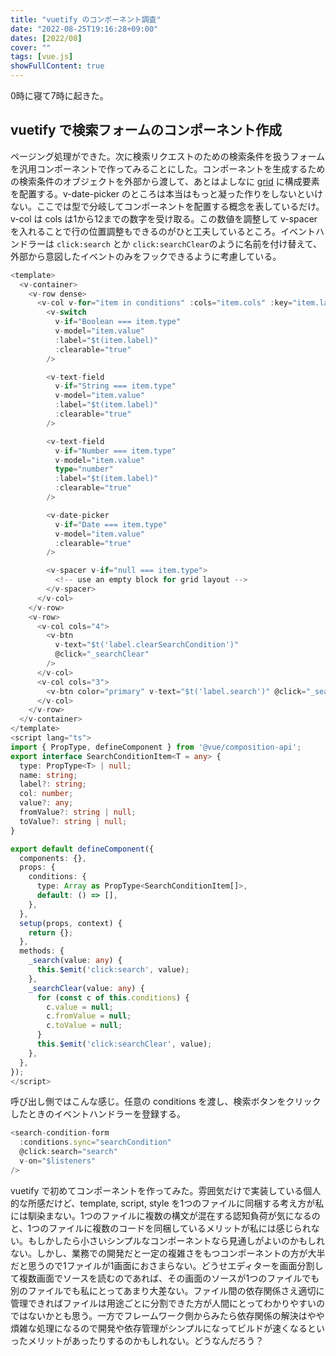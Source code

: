 ```yaml
---
title: "vuetify のコンポーネント調査"
date: "2022-08-25T19:16:28+09:00"
dates: [2022/08]
cover: ""
tags: [vue.js]
showFullContent: true
---
```


0時に寝て7時に起きた。

## vuetify で検索フォームのコンポーネント作成

ページング処理ができた。次に検索リクエストのための検索条件を扱うフォームを汎用コンポーネントで作ってみることにした。コンポーネントを生成するための検索条件のオブジェクトを外部から渡して、あとはよしなに [grid](https://vuetifyjs.com/en/components/grids/) に構成要素を配置する。v-date-picker のところは本当はもっと凝った作りをしないといけない。ここでは型で分岐してコンポーネントを配置する概念を表しているだけ。v-col は cols は1から12までの数字を受け取る。この数値を調整して v-spacer を入れることで行の位置調整もできるのがひと工夫しているところ。イベントハンドラーは `click:search` とか `click:searchClear`のように名前を付け替えて、外部から意図したイベントのみをフックできるように考慮している。

```typescript
<template>
  <v-container>
    <v-row dense>
      <v-col v-for="item in conditions" :cols="item.cols" :key="item.label">
        <v-switch
          v-if="Boolean === item.type"
          v-model="item.value"
          :label="$t(item.label)"
          :clearable="true"
        />

        <v-text-field
          v-if="String === item.type"
          v-model="item.value"
          :label="$t(item.label)"
          :clearable="true"
        />

        <v-text-field
          v-if="Number === item.type"
          v-model="item.value"
          type="number"
          :label="$t(item.label)"
          :clearable="true"
        />

        <v-date-picker
          v-if="Date === item.type"
          v-model="item.value"
          :clearable="true"
        />

        <v-spacer v-if="null === item.type">
          <!-- use an empty block for grid layout -->
        </v-spacer>
      </v-col>
    </v-row>
    <v-row>
      <v-col cols="4">
        <v-btn
          v-text="$t('label.clearSearchCondition')"
          @click="_searchClear"
        />
      </v-col>
      <v-col cols="3">
        <v-btn color="primary" v-text="$t('label.search')" @click="_search" />
      </v-col>
    </v-row>
  </v-container>
</template>
<script lang="ts">
import { PropType, defineComponent } from '@vue/composition-api';
export interface SearchConditionItem<T = any> {
  type: PropType<T> | null;
  name: string;
  label?: string;
  col: number;
  value?: any;
  fromValue?: string | null;
  toValue?: string | null;
}

export default defineComponent({
  components: {},
  props: {
    conditions: {
      type: Array as PropType<SearchConditionItem[]>,
      default: () => [],
    },
  },
  setup(props, context) {
    return {};
  },
  methods: {
    _search(value: any) {
      this.$emit('click:search', value);
    },
    _searchClear(value: any) {
      for (const c of this.conditions) {
        c.value = null;
        c.fromValue = null;
        c.toValue = null;
      }
      this.$emit('click:searchClear', value);
    },
  },
});
</script>
```

呼び出し側ではこんな感じ。任意の conditions を渡し、検索ボタンをクリックしたときのイベントハンドラーを登録する。

```typescript
<search-condition-form
  :conditions.sync="searchCondition"
  @click:search="search"
  v-on="$listeners"
/>
```

vuetify で初めてコンポーネントを作ってみた。雰囲気だけで実装している個人的な所感だけど、template, script, style を1つのファイルに同梱する考え方が私には馴染まない。1つのファイルに複数の構文が混在する認知負荷が気になるのと、1つのファイルに複数のコードを同梱しているメリットが私には感じられない。もしかしたら小さいシンプルなコンポーネントなら見通しがよいのかもしれない。しかし、業務での開発だと一定の複雑さをもつコンポーネントの方が大半だと思うので1ファイルが1画面におさまらない。どうせエディターを画面分割して複数画面でソースを読むのであれば、その画面のソースが1つのファイルでも別のファイルでも私にとってあまり大差ない。ファイル間の依存関係さえ適切に管理できればファイルは用途ごとに分割できた方が人間にとってわかりやすいのではないかとも思う。一方でフレームワーク側からみたら依存関係の解決はやや煩雑な処理になるので開発や依存管理がシンプルになってビルドが速くなるといったメリットがあったりするのかもしれない。どうなんだろう？
